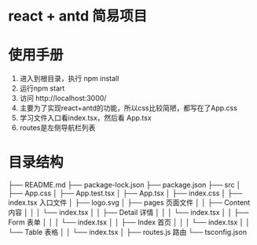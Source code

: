 # react + antd 简易项目
# 使用手册
1. 进入到根目录，执行 npm install
2. 运行npm start
3. 访问 http://localhost:3000/
4. 主要为了实现react+antd的功能，所以css比较简陋，都写在了App.css
5. 学习文件入口看index.tsx，然后看 App.tsx
6. routes是左侧导航栏列表


# 目录结构
├── README.md
├── package-lock.json
├── package.json
├── src
│   ├── App.css
│   ├── App.test.tsx
│   ├── App.tsx 
│   ├── index.css
│   ├── index.tsx          入口文件
│   ├── logo.svg
│   ├── pages              页面文件
│   │   ├── Content        内容
│   │   │   └── index.tsx 
│   │   ├── Detail         详情
│   │   │   └── index.tsx
│   │   ├── Form           表单
│   │   │   └── index.tsx
│   │   ├── Index          首页
│   │   │   └── index.tsx
│   │   └── Table          表格
│   │       └── index.tsx
│   ├── routes.js          路由
└── tsconfig.json
